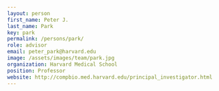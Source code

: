 ```yaml
---
layout: person
first_name: Peter J. 
last_name: Park
key: park
permalink: /persons/park/
role: advisor
email: peter_park@harvard.edu
image: /assets/images/team/park.jpg
organization: Harvard Medical School
position: Professor
website: http://compbio.med.harvard.edu/principal_investigator.html
---
```

